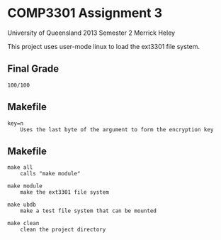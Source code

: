 COMP3301 Assignment 3
=======

University of Queensland 2013 Semester 2 
Merrick Heley

This project uses user-mode linux to load the ext3301 file system.

## Final Grade ##
	
	100/100
	

## Makefile ##

	key=n
		Uses the last byte of the argument to form the encryption key

## Makefile ##
	make all
		calls "make module"
	
	make module
		make the ext3301 file system
		
	make ubdb
		make a test file system that can be mounted
		
	make clean
		clean the project directory
